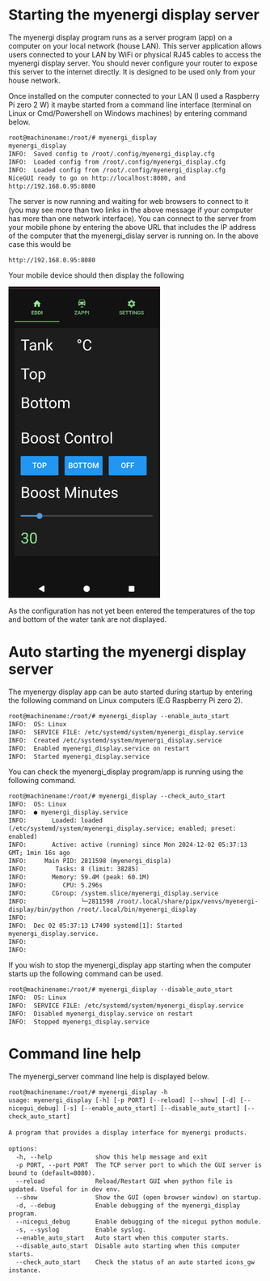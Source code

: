 # Starting the myenergi display server

The myenergi display program runs as a server program (app) on a computer on your local network (house LAN).
This server application allows users connected to your LAN by WiFi or physical RJ45 cables to access
the myenergi display server. You should never configure your router to expose this server to the
internet directly. It is designed to be used only from your house network.

Once installed on the computer connected to your LAN (I used a Raspberry Pi zero 2 W) it maybe started from
a command line interface (terminal on Linux or Cmd/Powershell on Windows machines) by entering command below.

```
root@machinename:/root/# myenergi_display
myenergi_display
INFO:  Saved config to /root/.config/myenergi_display.cfg
INFO:  Loaded config from /root/.config/myenergi_display.cfg
INFO:  Loaded config from /root/.config/myenergi_display.cfg
NiceGUI ready to go on http://localhost:8080, and http://192.168.0.95:8080
```

The server is now running and waiting for web browsers to connect to it (you may see more than two links in the above message if your computer has more than one network interface). You can connect to the server from your mobile phone by entering the above URL that includes the IP address of the computer that the myenergi_dislay server is running on. In the above case this would be

```
http://192.168.0.95:8080
```

Your mobile device should then display the following

<img src="images/startup_no_configuration.png" width="300"/>

As the configuration has not yet been entered the temperatures of the top and bottom of the water tank are not displayed.


# Auto starting the myenergi display server
The myenergy display app can be auto started during startup by entering the following command on Linux computers (E.G Raspberry Pi zero 2).

```
root@machinename:/root/# myenergi_display --enable_auto_start
INFO:  OS: Linux
INFO:  SERVICE FILE: /etc/systemd/system/myenergi_display.service
INFO:  Created /etc/systemd/system/myenergi_display.service
INFO:  Enabled myenergi_display.service on restart
INFO:  Started myenergi_display.service
```

You can check the myenergi_display program/app is running using the following command.

```
root@machinename:/root/# myenergi_display --check_auto_start
INFO:  OS: Linux
INFO:  ● myenergi_display.service
INFO:       Loaded: loaded (/etc/systemd/system/myenergi_display.service; enabled; preset: enabled)
INFO:       Active: active (running) since Mon 2024-12-02 05:37:13 GMT; 1min 16s ago
INFO:     Main PID: 2811598 (myenergi_displa)
INFO:        Tasks: 8 (limit: 38285)
INFO:       Memory: 59.4M (peak: 60.1M)
INFO:          CPU: 5.296s
INFO:       CGroup: /system.slice/myenergi_display.service
INFO:               └─2811598 /root/.local/share/pipx/venvs/myenergi-display/bin/python /root/.local/bin/myenergi_display
INFO:
INFO:  Dec 02 05:37:13 L7490 systemd[1]: Started myenergi_display.service.
INFO:
INFO:
```

If you wish to stop the myenergi_display app starting when the computer starts up the following command can be used.

```
root@machinename:/root/# myenergi_display --disable_auto_start
INFO:  OS: Linux
INFO:  SERVICE FILE: /etc/systemd/system/myenergi_display.service
INFO:  Disabled myenergi_display.service on restart
INFO:  Stopped myenergi_display.service
```

# Command line help
The myenergi_server command line help is displayed below.

```
root@machinename:/root/# myenergi_display -h
usage: myenergi_display [-h] [-p PORT] [--reload] [--show] [-d] [--nicegui_debug] [-s] [--enable_auto_start] [--disable_auto_start] [--check_auto_start]

A program that provides a display interface for myenergi products.

options:
  -h, --help            show this help message and exit
  -p PORT, --port PORT  The TCP server port to which the GUI server is bound to (default=8080).
  --reload              Reload/Restart GUI when python file is updated. Useful for in dev env.
  --show                Show the GUI (open browser window) on startup.
  -d, --debug           Enable debugging of the myenergi_display program.
  --nicegui_debug       Enable debugging of the nicegui python module.
  -s, --syslog          Enable syslog.
  --enable_auto_start   Auto start when this computer starts.
  --disable_auto_start  Disable auto starting when this computer starts.
  --check_auto_start    Check the status of an auto started icons_gw instance.
```


